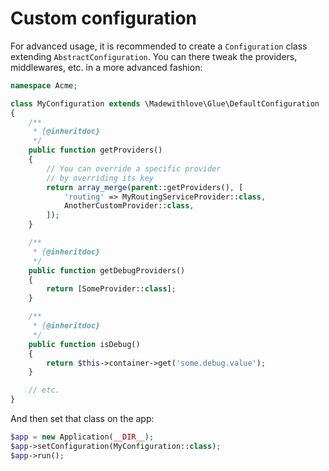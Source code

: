 # Custom configuration

For advanced usage, it is recommended to create a `Configuration` class extending `AbstractConfiguration`. You can there tweak the providers, middlewares, etc. in a more advanced fashion:

```php
namespace Acme;

class MyConfiguration extends \Madewithlove\Glue\DefaultConfiguration
{
    /**
     * {@inheritdoc}
     */
    public function getProviders()
    {
        // You can override a specific provider
        // by overriding its key
        return array_merge(parent::getProviders(), [
            'routing' => MyRoutingServiceProvider::class,
            AnotherCustomProvider::class,
        ]);
    }

    /**
     * {@inheritdoc}
     */
    public function getDebugProviders()
    {
        return [SomeProvider::class];
    }

    /**
     * {@inheritdoc}
     */
    public function isDebug()
    {
        return $this->container->get('some.debug.value');
    }

    // etc.
}
```

And then set that class on the app:

```php
$app = new Application(__DIR__);
$app->setConfiguration(MyConfiguration::class);
$app->run();
```
